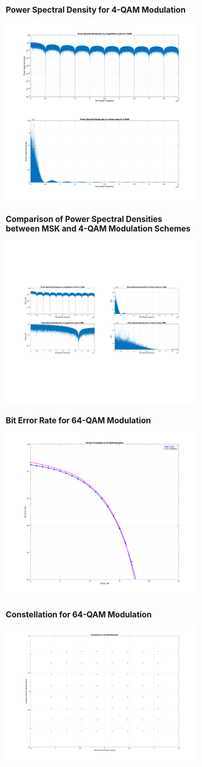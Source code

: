 ## Power Spectral Density for 4-QAM Modulation

![Power Spectral Density for 4-QAM Modulation](results/figure_power_spectrum_4QAM.png)

## Comparison of Power Spectral Densities between MSK and 4-QAM Modulation Schemes

![Comparison of Power Spectral Densities between MSK and 4-QAM Modulation Schemes](results/figure_power_spectrum_MSK_vs_4QAM.png)

## Bit Error Rate for 64-QAM Modulation

![Bit Error Rate for 64-QAM Modulation](results/figure_ber_64QAM.png)

## Constellation for 64-QAM Modulation

![Constellation for 64-QAM Modulation](results/figure_constellation_64QAM.png)
